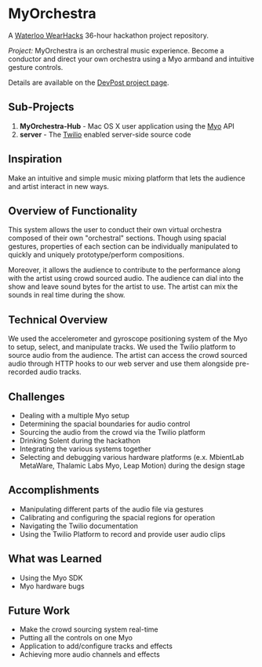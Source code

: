 # MyOrchestra
A [Waterloo WearHacks](http://waterloo.wearhacks.com) 36-hour hackathon project repository.

*Project:* MyOrchestra is an orchestral music experience. Become a conductor and direct your own orchestra using a Myo armband and intuitive gesture controls.

Details are available on the [DevPost project page](http://devpost.com/software/myorchestra-yxl37m).

## Sub-Projects

1. **MyOrchestra-Hub** - Mac OS X user application using the [Myo](https://www.myo.com) API
2. **server** - The [Twilio](https://www.twilio.com) enabled server-side source code

## Inspiration
Make an intuitive and simple music mixing platform that lets the audience and artist interact in new ways. 

## Overview of Functionality 
This system allows the user to conduct their own virtual orchestra composed of their own "orchestral" sections. Though using spacial gestures, properties of each section can be individually manipulated to quickly and uniquely prototype/perform compositions.

Moreover, it allows the audience to contribute to the performance along with the artist using crowd sourced audio. The audience can dial into the show and leave sound bytes for the artist to use. The artist can mix the sounds in real time during the show.  

## Technical Overview
We used the accelerometer and gyroscope positioning system of the Myo to setup, select, and manipulate tracks. We used the Twilio platform to source audio from the audience. The artist can access the crowd sourced audio through HTTP hooks to our web server and use them alongside pre-recorded audio tracks.

## Challenges
- Dealing with a multiple Myo setup
- Determining the spacial boundaries for audio control
- Sourcing the audio from the crowd via the Twilio platform
- Drinking Solent during the hackathon
- Integrating the various systems together
- Selecting and debugging various hardware platforms (e.x. MbientLab MetaWare, Thalamic Labs Myo, Leap Motion) during the design stage

## Accomplishments
- Manipulating different parts of the audio file via gestures
- Calibrating and configuring the spacial regions for operation
- Navigating the Twilio documentation
- Using the Twilio Platform to record and provide user audio clips

## What was Learned
- Using the Myo SDK
- Myo hardware bugs

## Future Work
- Make the crowd sourcing system real-time
- Putting all the controls on one Myo
- Application to add/configure tracks and effects
- Achieving more audio channels and effects